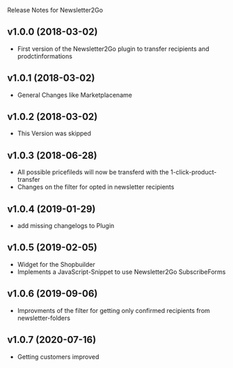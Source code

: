  Release Notes for Newsletter2Go

## v1.0.0 (2018-03-02) 
 - First version of the Newsletter2Go plugin to transfer recipients and prodctinformations
 
## v1.0.1 (2018-03-02) 
- General Changes like Marketplacename

## v1.0.2 (2018-03-02) 
- This Version was skipped
 
## v1.0.3 (2018-06-28) 
- All possible pricefileds will now be transferd with the 1-click-product-transfer
- Changes on the filter for opted in newsletter recipients
 
## v1.0.4 (2019-01-29) 
- add missing changelogs to Plugin

## v1.0.5 (2019-02-05) 
- Widget for the Shopbuilder
- Implements a JavaScript-Snippet to use Newsletter2Go SubscribeForms

## v1.0.6 (2019-09-06) 
- Improvments of the filter for getting only confirmed recipients from newsletter-folders

## v1.0.7 (2020-07-16) 
- Getting customers improved  
